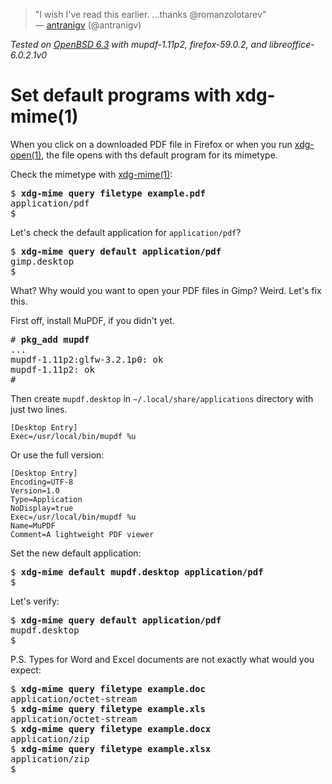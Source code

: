 > "I wish I've read this earlier. ...thanks @romanzolotarev"<br>&mdash;
[antranigv](https://mobile.twitter.com/antranigv/status/1028217849154809856 "11 Aug 2018")
(@antranigv)

_Tested on [OpenBSD 6.3](/openbsd/) with mupdf-1.11p2, firefox-59.0.2,
and libreoffice-6.0.2.1v0_

# Set default programs with xdg-mime(1)

When you click on a downloaded PDF file in Firefox or when you run
[xdg-open(1)](https://man.openbsd.org/xdg-open.1), the file opens
with ths default program for its mimetype.

Check the mimetype with
[xdg-mime(1)](https://man.openbsd.org/xgd-mime.html):

<pre>
$ <b>xdg-mime query filetype example.pdf</b>
application/pdf
$
</pre>

Let's check the default application for `application/pdf`?

<pre>
$ <b>xdg-mime query default application/pdf</b>
gimp.desktop
$
</pre>

What? Why would you want to open your PDF files in Gimp? Weird.
Let's fix this.

First off, install MuPDF, if you didn't yet.

<pre>
# <b>pkg_add mupdf</b>
...
mupdf-1.11p2:glfw-3.2.1p0: ok
mupdf-1.11p2: ok
#
</pre>

Then create `mupdf.desktop` in `~/.local/share/applications` directory
with just two lines.

```
[Desktop Entry]
Exec=/usr/local/bin/mupdf %u
```

Or use the full version:

```
[Desktop Entry]
Encoding=UTF-8
Version=1.0
Type=Application
NoDisplay=true
Exec=/usr/local/bin/mupdf %u
Name=MuPDF
Comment=A lightweight PDF viewer
```

Set the new default application:

<pre>
$ <b>xdg-mime default mupdf.desktop application/pdf</b>
$
</pre>

Let's verify:

<pre>
$ <b>xdg-mime query default application/pdf</b>
mupdf.desktop
$
</pre>


P.S. Types for Word and Excel documents are not exactly what would
you expect:

<pre>
$ <b>xdg-mime query filetype example.doc</b>
application/octet-stream
$ <b>xdg-mime query filetype example.xls</b>
application/octet-stream
$ <b>xdg-mime query filetype example.docx</b>
application/zip
$ <b>xdg-mime query filetype example.xlsx</b>
application/zip
$
</pre>
